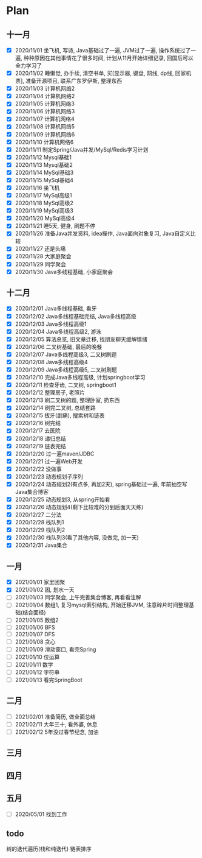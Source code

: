 # Plan
## 十一月
- [x] 2020/11/01 坐飞机, 写诗, Java基础过了一遍, JVM过了一遍, 操作系统过了一遍, 种种原因在其他事情花了很多时间, 计划从11月开始详细记录, 回国后可以全力学习了
- [x] 2020/11/02 睡懒觉, 办手续, 清空书单, 买[显示器, 键盘, 网线, dp线, 回家机票], 准备开源项目, 联系广东罗伊斯, 整理东西
- [x] 2020/11/03 计算机网络2
- [x] 2020/11/04 计算机网络2
- [x] 2020/11/05 计算机网络3
- [x] 2020/11/06 计算机网络3
- [x] 2020/11/07 计算机网络4
- [x] 2020/11/08 计算机网络5
- [x] 2020/11/09 计算机网络6
- [x] 2020/11/10 计算机网络6
- [x] 2020/11/11 制定Spring/Java并发/MySql/Redis学习计划
- [x] 2020/11/12 Mysql基础1
- [x] 2020/11/13 Mysql基础2
- [x] 2020/11/14 MySql基础3
- [x] 2020/11/15 MySql基础4
- [x] 2020/11/16 坐飞机
- [x] 2020/11/17 MySql高级1
- [x] 2020/11/18 MySql高级2
- [x] 2020/11/19 MySql高级3
- [x] 2020/11/20 MySql高级4
- [x] 2020/11/21 睡5天, 健身, 刷题不停
- [x] 2020/11/26 准备Java并发资料, idea操作, Java面向对象复习, Java自定义比较
- [x] 2020/11/27 还是头痛
- [x] 2020/11/28 大家庭聚会
- [x] 2020/11/29 同学聚会
- [x] 2020/11/30 Java多线程基础, 小家庭聚会

## 十二月
- [x] 2020/12/01 Java多线程基础, 看牙
- [x] 2020/12/02 Java多线程基础完结, Java多线程高级
- [x] 2020/12/03 Java多线程高级1
- [x] 2020/12/04 Java多线程高级2, 游泳
- [x] 2020/12/05 算法总览, 旧文章迁移, 找朋友聊天缓解情绪
- [x] 2020/12/06 二叉树基础, 最后的晚餐
- [x] 2020/12/07 Java多线程高级3, 二叉树刷题
- [x] 2020/12/08 Java多线程高级4
- [x] 2020/12/09 Java多线程高级5, 二叉树刷题
- [x] 2020/12/10 完成Java多线程高级, 计划springboot学习
- [x] 2020/12/11 检查牙齿, 二叉树, springboot1
- [x] 2020/12/12 整理房子, 老照片
- [x] 2020/12/13 刷二叉树的题, 整理卧室, 扔东西
- [x] 2020/12/14 刷完二叉树, 总结套路
- [x] 2020/12/15 拔牙(剧痛), 搜索树和链表
- [x] 2020/12/16 树完结
- [x] 2020/12/17 去医院
- [x] 2020/12/18 递归总结
- [x] 2020/12/19 链表完结
- [x] 2020/12/20 过一遍maven/JDBC
- [x] 2020/12/21 过一遍Web开发
- [x] 2020/12/22 没做事
- [x] 2020/12/23 动态规划子序列
- [x] 2020/12/24 动态规划2(有点多, 再加2天), spring基础过一遍, 年前抽空写Java集合博客
- [x] 2020/12/25 动态规划3, 从spring开始看
- [x] 2020/12/26 动态规划4(剩下比较难的分到后面天天练)
- [x] 2020/12/27 二分法
- [x] 2020/12/28 栈队列1
- [x] 2020/12/29 栈队列2
- [x] 2020/12/30 栈队列3(看了其他内容, 没做完, 加一天)
- [x] 2020/12/31 Java集合
## 一月
- [x] 2021/01/01 家里团聚
- [x] 2021/01/02 困, 划水一天
- [ ] 2021/01/03 同学聚会, 上午完善集合博客, 再看看注解
- [ ] 2021/01/04 数组1, 复习mysql索引结构, 开始迁移JVM, 注意碎片时间整理基础(结合面经)
- [ ] 2021/01/05 数组2
- [ ] 2021/01/06 BFS
- [ ] 2021/01/07 DFS
- [ ] 2021/01/08 贪心
- [ ] 2021/01/09 滑动窗口, 看完Spring
- [ ] 2021/01/10 位运算
- [ ] 2021/01/11 数学
- [ ] 2021/01/12 字符串
- [ ] 2021/01/13 看完SpringBoot

## 二月
- [ ] 2021/02/01 准备简历, 做全面总结
- [ ] 2021/02/11 大年三十, 看外婆, 休息
- [ ] 2021/02/12 5年没过春节纪念, 加油

## 三月


## 四月

## 五月
- [ ] 2020/05/01 找到工作

## todo
树的迭代遍历(栈和纯迭代)
链表排序